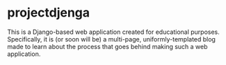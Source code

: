 # projectdjenga
This is a Django-based web application created for educational purposes. Specifically, it is (or soon will be) a multi-page, uniformly-templated blog made to learn about the process that goes behind making such a web application.
